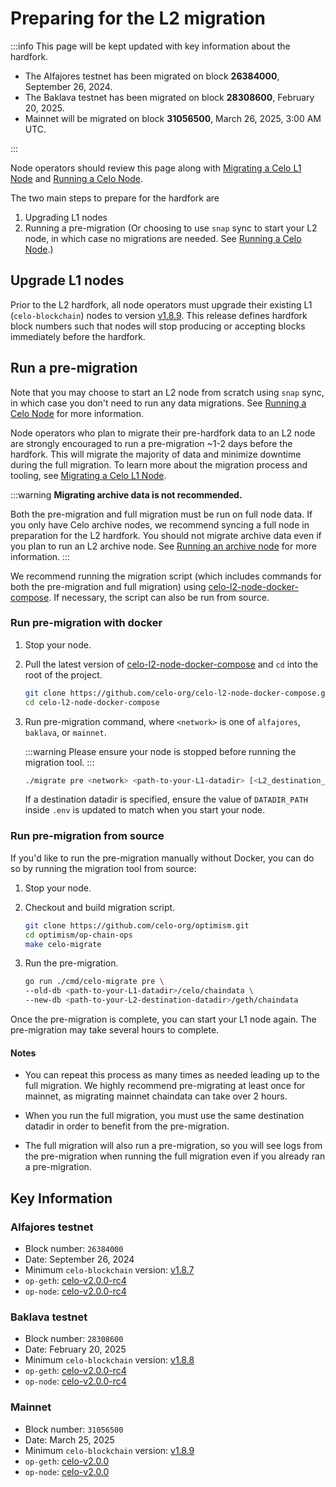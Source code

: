 # Preparing for the L2 migration

:::info
This page will be kept updated with key information about the hardfork.

* The Alfajores testnet has been migrated on block **26384000**, September 26, 2024.
* The Baklava testnet has been migrated on block **28308600**, February 20, 2025.
* Mainnet will be migrated on block **31056500**, March 26, 2025, 3:00 AM UTC.

:::

Node operators should review this page along with [Migrating a Celo L1 Node](../operators/migrate-node.md) and [Running a Celo Node](../operators/run-node.md).

The two main steps to prepare for the hardfork are

1. Upgrading L1 nodes
2. Running a pre-migration (Or choosing to use `snap` sync to start your L2 node, in which case no migrations are needed. See [Running a Celo Node](../operators/run-node.md).)

## Upgrade L1 nodes

Prior to the L2 hardfork, all node operators must upgrade their existing L1 (`celo-blockchain`) nodes to version [v1.8.9](https://github.com/celo-org/celo-blockchain/releases/tag/v1.8.9). This release defines hardfork block numbers such that nodes will stop producing or accepting blocks immediately before the hardfork.

## Run a pre-migration

Note that you may choose to start an L2 node from scratch using `snap` sync, in which case you don't need to run any data migrations. See [Running a Celo Node](../operators/run-node.md) for more information.

Node operators who plan to migrate their pre-hardfork data to an L2 node are strongly encouraged to run a pre-migration ~1-2 days before the hardfork. This will migrate the majority of data and minimize downtime during the full migration. To learn more about the migration process and tooling, see [Migrating a Celo L1 Node](../operators/migrate-node.md).

:::warning
**Migrating archive data is not recommended.**

Both the pre-migration and full migration must be run on full node data. If you only have Celo archive nodes, we recommend syncing a full node in preparation for the L2 hardfork. You should not migrate archive data even if you plan to run an L2 archive node. See [Running an archive node](../operators/run-node.md#running-an-archive-node) for more information.
:::

We recommend running the migration script (which includes commands for both the pre-migration and full migration) using [celo-l2-node-docker-compose](https://github.com/celo-org/celo-l2-node-docker-compose). If necessary, the script can also be run from source.

### Run pre-migration with docker

1. Stop your node.
2. Pull the latest version of [celo-l2-node-docker-compose](https://github.com/celo-org/celo-l2-node-docker-compose) and `cd` into the root of the project.

    ```bash
    git clone https://github.com/celo-org/celo-l2-node-docker-compose.git
    cd celo-l2-node-docker-compose
    ```

3. Run pre-migration command, where `<network>` is one of `alfajores`, `baklava`, or `mainnet`.

    :::warning
    Please ensure your node is stopped before running the migration tool.
    :::

    ```bash
    ./migrate pre <network> <path-to-your-L1-datadir> [<L2_destination_datadir>]
    ```

    If a destination datadir is specified, ensure the value of `DATADIR_PATH` inside `.env` is updated to match when you start your node.

### Run pre-migration from source

If you'd like to run the pre-migration manually without Docker, you can do so by running the migration tool from source:

1. Stop your node.

2. Checkout and build migration script.

    ```bash
    git clone https://github.com/celo-org/optimism.git
    cd optimism/op-chain-ops
    make celo-migrate
    ```

3. Run the pre-migration.

    ```bash
    go run ./cmd/celo-migrate pre \
    --old-db <path-to-your-L1-datadir>/celo/chaindata \
    --new-db <path-to-your-L2-destination-datadir>/geth/chaindata
    ```

Once the pre-migration is complete, you can start your L1 node again. The pre-migration may take several hours to complete.

#### Notes

* You can repeat this process as many times as needed leading up to the full migration. We highly recommend pre-migrating at least once for mainnet, as migrating mainnet chaindata can take over 2 hours.

* When you run the full migration, you must use the same destination datadir in order to benefit from the pre-migration.

* The full migration will also run a pre-migration, so you will see logs from the pre-migration when running the full migration even if you already ran a pre-migration.

## Key Information

### Alfajores testnet

* Block number: `26384000`
* Date: September 26, 2024
* Minimum `celo-blockchain` version: [v1.8.7](https://github.com/celo-org/celo-blockchain/releases/tag/v1.8.7)
* `op-geth`: [celo-v2.0.0-rc4](https://github.com/celo-org/op-geth/releases/tag/celo-v2.0.0-rc4)
* `op-node`: [celo-v2.0.0-rc4](https://github.com/celo-org/optimism/releases/tag/celo-v2.0.0-rc4)

### Baklava testnet

* Block number: `28308600`
* Date: February 20, 2025
* Minimum `celo-blockchain` version: [v1.8.8](https://github.com/celo-org/celo-blockchain/releases/tag/v1.8.8)
* `op-geth`: [celo-v2.0.0-rc4](https://github.com/celo-org/op-geth/releases/tag/celo-v2.0.0-rc4)
* `op-node`: [celo-v2.0.0-rc4](https://github.com/celo-org/optimism/releases/tag/celo-v2.0.0-rc4)

### Mainnet

* Block number: `31056500`
* Date: March 25, 2025
* Minimum `celo-blockchain` version: [v1.8.9](https://github.com/celo-org/celo-blockchain/releases/tag/v1.8.9)
* `op-geth`: [celo-v2.0.0](https://github.com/celo-org/op-geth/releases/tag/celo-v2.0.0)
* `op-node`: [celo-v2.0.0](https://github.com/celo-org/optimism/releases/tag/celo-v2.0.0)
